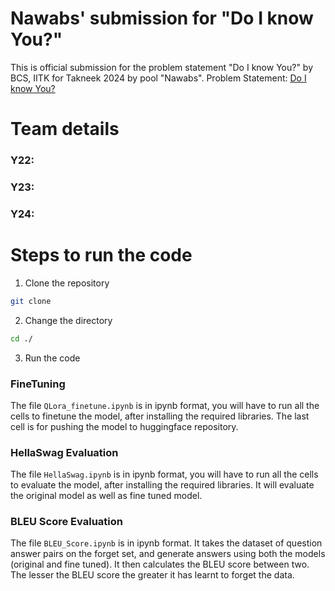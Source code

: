 # Nawabs' submission for "Do I know You?"
This is official submission for the problem statement "Do I know You?" by BCS, IITK for Takneek 2024 by pool "Nawabs".
Problem Statement: [Do I know You?](https://drive.google.com/file/d/1l3t1S5wo2yvOEyzMBMtHX1ttnGKQSheR/view)
# Team details
### Y22:

### Y23:

### Y24:

# Steps to run the code
1. Clone the repository
```bash
git clone 
```
2. Change the directory
```bash
cd ./
```

3. Run the code
### FineTuning
The file `QLora_finetune.ipynb` is in ipynb format, you will have to run all the cells to finetune the model, after installing the required libraries. The last cell is for pushing the model to huggingface repository.

### HellaSwag Evaluation
The file `HellaSwag.ipynb` is in ipynb format, you will have to run all the cells to evaluate the model, after installing the required libraries. It will evaluate the original model as well as fine tuned model.

### BLEU Score Evaluation
The file `BLEU_Score.ipynb` is in ipynb format. It takes the dataset of question answer pairs on the forget set, and generate answers using both the models (original and fine tuned). It then calculates the BLEU score between two. The lesser the BLEU score the greater it has learnt to forget the data.